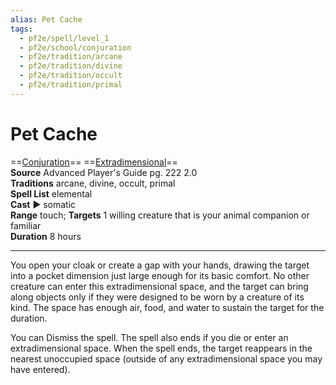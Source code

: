 ```yaml
---
alias: Pet Cache
tags:
  - pf2e/spell/level_1
  - pf2e/school/conjuration
  - pf2e/tradition/arcane
  - pf2e/tradition/divine
  - pf2e/tradition/occult
  - pf2e/tradition/primal
---
```


# Pet Cache

==[Conjuration](../../../Traits/Conjuration.md)== ==[Extradimensional](../../../Traits/Extradimensional.md)==  
__Source__ Advanced Player's Guide pg. 222 2.0  
**Traditions** arcane, divine, occult, primal  
**Spell List** elemental  
**Cast** ► somatic  
**Range** touch; **Targets** 1 willing creature that is your animal companion or familiar  
**Duration** 8 hours

---

You open your cloak or create a gap with your hands, drawing the target into a pocket dimension just large enough for its basic comfort. No other creature can enter this extradimensional space, and the target can bring along objects only if they were designed to be worn by a creature of its kind. The space has enough air, food, and water to sustain the target for the duration.

You can Dismiss the spell. The spell also ends if you die or enter an extradimensional space. When the spell ends, the target reappears in the nearest unoccupied space (outside of any extradimensional space you may have entered).
